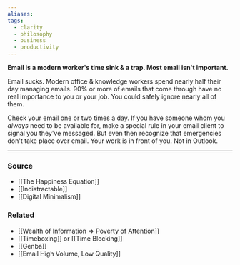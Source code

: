 ```yaml
---
aliases: 
tags:
  - clarity
  - philosophy
  - business
  - productivity
---
```

**Email is a modern worker's time sink & a trap. Most email isn't important.**

Email sucks. Modern office & knowledge workers spend nearly half their day managing emails. 90% or more of emails that come through have no real importance to you or your job. You could safely ignore nearly all of them.

Check your email one or two times a day. If you have someone whom you *always* need to be available for, make a special rule in your email client to signal you they've messaged. But even then recognize that emergencies don't take place over email. Your work is in front of you. Not in Outlook.

---

### Source
- [[The Happiness Equation]]
- [[Indistractable]]
- [[Digital Minimalism]]

### Related
- [[Wealth of Information ⇒ Poverty of Attention]] 
- [[Timeboxing]] or [[Time Blocking]] 
- [[Genba]] 
- [[Email  High Volume, Low Quality]]